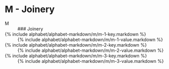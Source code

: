 <div data-role="collapsible" data-inset="false">
	<h1 class="cart-collapsible-div">M - Joinery</h1>

<dl>

<dt class="alphabet-table-key-two">
<div markdown="1">
M
</div>
</dt>
<dd class="alphabet-table-value">
<div markdown="1">
### Joinery
</div>
</dd>

<dt>
<div markdown="1">
{% include alphabet/alphabet-markdown/m/m-1-key.markdown %}
</div>
</dt>
<dd>
<div markdown="1">
{% include alphabet/alphabet-markdown/m/m-1-value.markdown %}
</div>
</dd>

<dt>
<div markdown="1">
{% include alphabet/alphabet-markdown/m/m-2-key.markdown %}
</div>
</dt>
<dd>
<div markdown="1">
{% include alphabet/alphabet-markdown/m/m-2-value.markdown %}
</div>
</dd>

<dt>
<div markdown="1">
{% include alphabet/alphabet-markdown/m/m-3-key.markdown %}
</div>
</dt>
<dd>
<div markdown="1">
{% include alphabet/alphabet-markdown/m/m-3-value.markdown %}
</div>
</dd>
</dl>

</div>